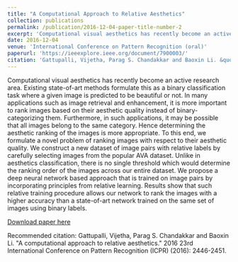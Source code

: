 ```yaml
---
title: "A Computational Approach to Relative Aesthetics"
collection: publications
permalink: /publication/2016-12-04-paper-title-number-2
excerpt: 'Computational visual aesthetics has recently become an active research area. Existing state-of-art methods formulate this as a binary classification task where a given image is predicted to be beautiful or not. In many applications such as image retrieval and enhancement, it is more important to rank images based on their aesthetic quality instead of binary-categorizing them. Furthermore, in such applications, it may be possible that all images belong to the same category. Hence determining the aesthetic ranking of the images is more appropriate. To this end, we formulate a novel problem of ranking images with respect to their aesthetic quality. We construct a new dataset of image pairs with relative labels by carefully selecting images from the popular AVA dataset. Unlike in aesthetics classification, there is no single threshold which would determine the ranking order of the images across our entire dataset. We propose a deep neural network based approach that is trained on image pairs by incorporating principles from relative learning. Results show that such relative training procedure allows our network to rank the images with a higher accuracy than a state-of-art network trained on the same set of images using binary labels.'
date: 2016-12-04
venue: 'International Conference on Pattern Recognition (oral)'
paperurl: 'https://ieeexplore.ieee.org/document/7900003/'
citation: 'Gattupalli, Vijetha, Parag S. Chandakkar and Baoxin Li. &quot;A computational approach to relative aesthetics.&quot; 2016 23rd International Conference on Pattern Recognition (ICPR) (2016): 2446-2451.'
---
```

Computational visual aesthetics has recently become an active research area. Existing state-of-art methods formulate this as a binary classification task where a given image is predicted to be beautiful or not. In many applications such as image retrieval and enhancement, it is more important to rank images based on their aesthetic quality instead of binary-categorizing them. Furthermore, in such applications, it may be possible that all images belong to the same category. Hence determining the aesthetic ranking of the images is more appropriate. To this end, we formulate a novel problem of ranking images with respect to their aesthetic quality. We construct a new dataset of image pairs with relative labels by carefully selecting images from the popular AVA dataset. Unlike in aesthetics classification, there is no single threshold which would determine the ranking order of the images across our entire dataset. We propose a deep neural network based approach that is trained on image pairs by incorporating principles from relative learning. Results show that such relative training procedure allows our network to rank the images with a higher accuracy than a state-of-art network trained on the same set of images using binary labels.

[Download paper here](http://Vijetha1.github.io/files/relativeImageAesthetics.pdf)

Recommended citation: Gattupalli, Vijetha, Parag S. Chandakkar and Baoxin Li. &quot;A computational approach to relative aesthetics.&quot; 2016 23rd International Conference on Pattern Recognition (ICPR) (2016): 2446-2451.